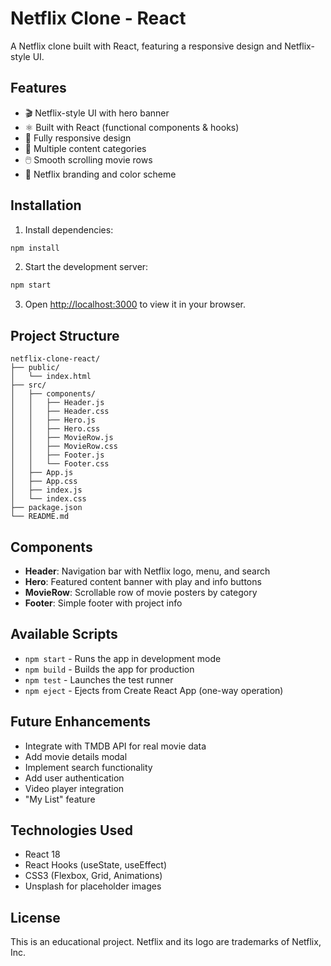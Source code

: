 # Netflix Clone - React

A Netflix clone built with React, featuring a responsive design and Netflix-style UI.

## Features

- 🎬 Netflix-style UI with hero banner
- ⚛️ Built with React (functional components & hooks)
- 📱 Fully responsive design
- 🎯 Multiple content categories
- 🖱️ Smooth scrolling movie rows
- 🎨 Netflix branding and color scheme

## Installation

1. Install dependencies:
```bash
npm install
```

2. Start the development server:
```bash
npm start
```

3. Open [http://localhost:3000](http://localhost:3000) to view it in your browser.

## Project Structure

```
netflix-clone-react/
├── public/
│   └── index.html
├── src/
│   ├── components/
│   │   ├── Header.js
│   │   ├── Header.css
│   │   ├── Hero.js
│   │   ├── Hero.css
│   │   ├── MovieRow.js
│   │   ├── MovieRow.css
│   │   ├── Footer.js
│   │   └── Footer.css
│   ├── App.js
│   ├── App.css
│   ├── index.js
│   └── index.css
├── package.json
└── README.md
```

## Components

- **Header**: Navigation bar with Netflix logo, menu, and search
- **Hero**: Featured content banner with play and info buttons
- **MovieRow**: Scrollable row of movie posters by category
- **Footer**: Simple footer with project info

## Available Scripts

- `npm start` - Runs the app in development mode
- `npm build` - Builds the app for production
- `npm test` - Launches the test runner
- `npm eject` - Ejects from Create React App (one-way operation)

## Future Enhancements

- Integrate with TMDB API for real movie data
- Add movie details modal
- Implement search functionality
- Add user authentication
- Video player integration
- "My List" feature

## Technologies Used

- React 18
- React Hooks (useState, useEffect)
- CSS3 (Flexbox, Grid, Animations)
- Unsplash for placeholder images

## License

This is an educational project. Netflix and its logo are trademarks of Netflix, Inc.
